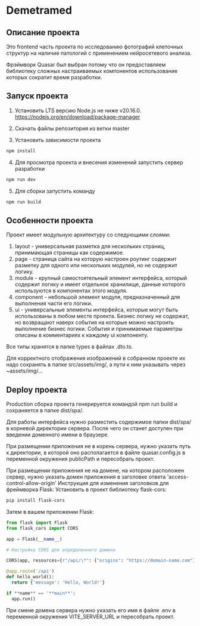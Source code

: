 # Demetramed

## Описание проекта

Это frontend часть проекта по исследованию фотографий клеточных структур на наличие патологий с применением нейросетевого анализа.

Фрэймворк Quasar был выбран потому что он предоставляем библиотеку сложных настраиваемых компонентов использование которых сократит время разработки.

## Запуск проекта

1. Установить LTS версию Node.js не ниже v20.16.0. https://nodejs.org/en/download/package-manager

2. Скачать файлы репозитория из ветки master

3. Установить зависимости проекта

```bash
npm install
```

4. Для просмотра проекта и внесения изменений запустить сервер разработки

```bash
npm run dev
```

5. Для сборки запустить команду

```bash
npm run build
```

## Особенности проекта

Проект имеет модульную архитектуру со следующими слоями:

1. layout - универсальная разметка для нескольких страниц, принимающая страницы как содержимое.
2. page - страница сайта на которую настроен роутинг содержит разметку для одного или нескольких модулей, но не содержит логику.
3. module - крупный самостоятельный элемент интерфейса, который содержит логику и имеет отдельное хранилище, данные которого используются в компонентах этого модуля.
4. component - небольшой элемент модуля, предназначенный для выполнения части его логики.
5. ui - универсальные элементы интерфейса, которые могут быть использованы в любом месте проекта. Бизнес логику не содержат, но возвращают наверх события на которые можно настроить выполнение бизнес логики. События и принимаемые параметры описаны в комментариях к каждому ui компоненту.

Все типы хранятся в папке types в файлах .dto.ts.

Для корректного отображения изображений в собранном проекте их надо сохранять в папке src/assets/img/, а пути к ним указывать через ~assets/img/...

## Deploy проекта

Production сборка проекта генерируется командой npm run build и сохраняется в папке dist/spa/.

Для работы интерфейса нужно разместить содержимое папки dist/spa/ в корневой директории сервера. После чего он станет доступен при введении доменного имени в браузере.

При размещении приложения не в корень сервера, нужно указать путь к директории, в которой оно располагается в файле quasar.config.js в переменной окружения publicPath и пересобрать проект.

При размещении приложения не на домене, на котором расположен сервер, нужно указать домен приложения в заголовке ответа 'access-control-allow-origin'
Инструкция для изменения заголовков для фреймворка Flask:
Установить в проект библиотеку flask-cors:

```bash
pip install flask-cors
```

Затем в вашем приложении Flask:

```python
from flask import Flask
from flask_cors import CORS

app = Flask(__name__)

# Настройка CORS для определенного домена

CORS(app, resources={r"/api/\*": {"origins": "https://domain-name.com"}})

@app.route('/api')
def hello_world():
  return {'message': 'Hello, World!'}

if **name** == '**main**':
  app.run()
```

При смене домена сервера нужно указать его имя в файле .env в переменной окружения VITE_SERVER_URL и пересобрать проект.
